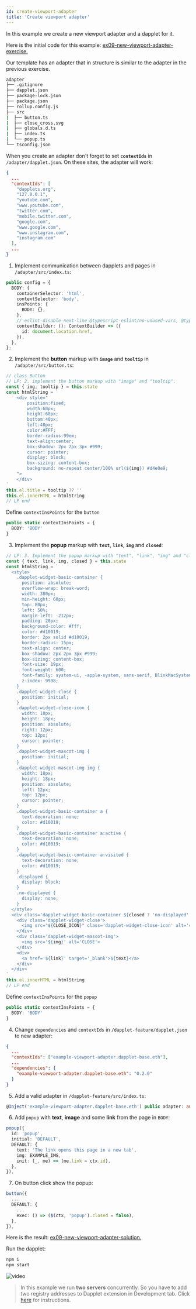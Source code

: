 ```yaml
---
id: create-viewport-adapter
title: 'Create viewport adapter'
---
```


In this example we create a new viewport adapter and a dapplet for it.

Here is the initial code for this example: [ex09-new-viewport-adapter-exercise.](https://github.com/dapplets/dapplet-template/tree/ex09-new-viewport-adapter-exercise)

Our template has an adapter that in structure is similar to the adapter in the previous exercise.

```bash
adapter
├── .gitignore
├── dapplet.json
├── package-lock.json
├── package.json
├── rollup.config.js
├── src
|  ├── button.ts
|  ├── close_cross.svg
|  ├── globals.d.ts
|  ├── index.ts
|  └── popup.ts
└── tsconfig.json
```

When you create an adapter don't forget to set **`contextIds`** in `/adapter/dapplet.json`. On these sites, the adapter will work:

```json
{
  ...
  "contextIds": [
    "dapplets.org",
    "127.0.0.1",
    "youtube.com",
    "www.youtube.com",
    "twitter.com",
    "mobile.twitter.com",
    "google.com",
    "www.google.com",
    "www.instagram.com",
    "instagram.com"
  ],
  ...
}
```

1. Implement communication between dapplets and pages in `/adapter/src/index.ts`:

```ts
public config = {
  BODY: {
    containerSelector: 'html',
    contextSelector: 'body',
    insPoints: {
      BODY: {},
    },
    // eslint-disable-next-line @typescript-eslint/no-unused-vars, @typescript-eslint/no-explicit-any
    contextBuilder: (): ContextBuilder => ({
      id: document.location.href,
    }),
  },
};
```

2. Implement the **button** markup with **`image`** and **`tooltip`** in `/adapter/src/button.ts`:

```typescript
// class Button
// LP: 2. implement the button markup with "image" and "tooltip".
const { img, tooltip } = this.state
const htmlString = `
    <div style="
        position:fixed;
        width:60px;
        height:60px;
        bottom:40px;
        left:40px;
        color:#FFF;
        border-radius:99em;
        text-align:center;
        box-shadow: 2px 2px 3px #999;
        cursor: pointer;
        display: block;
        box-sizing: content-box;
        background: no-repeat center/100% url(${img}) #d4e0e9;
    ">
    </div>
`
this.el.title = tooltip ?? ''
this.el.innerHTML = htmlString
// LP end
```

Define `contextInsPoints` for the `button`

```typescript
public static contextInsPoints = {
  BODY: 'BODY'
}
```

3. Implement the **popup** markup with **`text`**, **`link`**, **`img`** and **`closed`**:

```typescript
// LP: 3. Implement the popup markup with "text", "link", "img" and "closed".
const { text, link, img, closed } = this.state
const htmlString = `
  <style>
    .dapplet-widget-basic-container {
      position: absolute;
      overflow-wrap: break-word;
      width: 380px;
      min-height: 60px;
      top: 80px;
      left: 50%;
      margin-left: -212px;
      padding: 20px;
      background-color: #fff;
      color: #d10019;
      border: 2px solid #d10019;
      border-radius: 15px;
      text-align: center;
      box-shadow: 2px 2px 3px #999;
      box-sizing: content-box;
      font-size: 19px;
      font-weight: 600;
      font-family: system-ui, -apple-system, sans-serif, BlinkMacSystemFont, Roboto, Ubuntu;
      z-index: 9998;
    }
    .dapplet-widget-close {
      position: initial;
    }
    .dapplet-widget-close-icon {
      width: 18px;
      height: 18px;
      position: absolute;
      right: 12px;
      top: 12px;
      cursor: pointer;
    }
    .dapplet-widget-mascot-img {
      position: initial;
    }
    .dapplet-widget-mascot-img img {
      width: 18px;
      height: 18px;
      position: absolute;
      left: 12px;
      top: 12px;
      cursor: pointer;
    }
    .dapplet-widget-basic-container a {
      text-decoration: none;
      color: #d10019;
    }
    .dapplet-widget-basic-container a:active {
      text-decoration: none;
      color: #d10019;
    }
    .dapplet-widget-basic-container a:visited {
      text-decoration: none;
      color: #d10019;
    }
    .displayed {
      display: block;
    }
    .no-displayed {
      display: none;
    }
  </style>
  <div class='dapplet-widget-basic-container ${closed ? 'no-displayed' : 'displayed'} '>  
    <div class='dapplet-widget-close'>
      <img src="${CLOSE_ICON}" class='dapplet-widget-close-icon' alt='close icon'>
    </div>
    <div class='dapplet-widget-mascot-img'>
      <img src='${img}' alt='CLOSE'>
    </div>
    <div>
      <a href='${link}' target='_blank'>${text}</a>
    </div>
  </div>
`
this.el.innerHTML = htmlString
// LP end
```

Define `contextInsPoints` for the `popup`

```typescript
public static contextInsPoints = {
  BODY: 'BODY'
}
```

4. Change `dependencies` and `contextIds` in `/dapplet-feature/dapplet.json` to new adapter:

```json
{
  ...
  "contextIds": ["example-viewport-adapter.dapplet-base.eth"],
  ...
  "dependencies": {
    "example-viewport-adapter.dapplet-base.eth": "0.2.0"
  }
}
```

5. Add a valid adapter in `/dapplet-feature/src/index.ts`:

```ts
@Inject('example-viewport-adapter.dapplet-base.eth') public adapter: any;
```

6. Add `popup` with **text**, **image** and some **link** from the page in `BODY`:

```ts
popup({
  id: 'popup',
  initial: 'DEFAULT',
  DEFAULT: {
    text: 'The link opens this page in a new tab',
    img: EXAMPLE_IMG,
    init: (_, me) => (me.link = ctx.id),
  },
}),
```

7. On button click show the popup:

```ts
button({
  ...
  DEFAULT: {
    ...
    exec: () => ($(ctx, 'popup').closed = false),
  },
}),
```

Here is the result: [ex09-new-viewport-adapter-solution.](https://github.com/dapplets/dapplet-template/tree/ex09-new-viewport-adapter-solution)

Run the dapplet:

```bash
npm i
npm start
```

![video](/video/ex_9.gif)

> In this example we run **two servers** concurrently. So you have to add two registry addresses to Dapplet extension in Development tab. Click [here](/docs/get-started#11-connect-the-development-server-to-dapplet-extension) for instructions.
